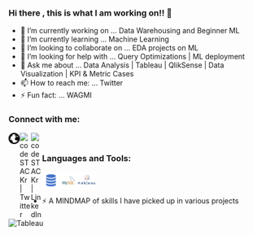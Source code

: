 ### Hi there , this is what I am working on!! 👋



- 🔭 I’m currently working on ... Data Warehousing and Beginner ML
- 🌱 I’m currently learning ... Machine Learning
- 👯 I’m looking to collaborate on ... EDA projects on ML
- 🤔 I’m looking for help with ... Query Optimizations | ML deployment
- 💬 Ask me about ... Data Analysis | Tableau | QlikSense | Data Visualization | KPI & Metric Cases
- 📫 How to reach me: ... Twitter
- ⚡ Fun fact: ... WAGMI

### Connect with me:

[<img align="left" alt="codeSTACKr.com" width="22px" src="https://raw.githubusercontent.com/iconic/open-iconic/master/svg/globe.svg" />][website]
[<img align="left" alt="codeSTACKr | Twitter" width="22px" src="https://cdn.jsdelivr.net/npm/simple-icons@v3/icons/twitter.svg" />][twitter]
[<img align="left" alt="codeSTACKr | LinkedIn" width="22px" src="https://cdn.jsdelivr.net/npm/simple-icons@v3/icons/linkedin.svg" />][linkedin]

<br />

### Languages and Tools:


<img align="left" alt="SQL" width="35px" src="https://raw.githubusercontent.com/github/explore/80688e429a7d4ef2fca1e82350fe8e3517d3494d/topics/sql/sql.png" />
<img align="left" alt="MySQL" width="35px" src="https://raw.githubusercontent.com/github/explore/80688e429a7d4ef2fca1e82350fe8e3517d3494d/topics/mysql/mysql.png" />
<img align="left" alt="Tableau" width="35px" src="https://github.com/AnkitMadhukar/Documentations/blob/main/Tableau.jfif" />


<br />
<br />

[website]: https://public.tableau.com/app/profile/ankit.madhukar
[twitter]: https://twitter.com/ankit_madhukar
[linkedin]: https://www.linkedin.com/in/ankitmadhukar/

- ⚡ A MINDMAP of skills I have picked up in various projects

<img align="left" alt="Tableau" width="800px" src="https://user-images.githubusercontent.com/20611080/155569892-953f836d-5b53-43e6-82d5-ff779417cb30.JPG" />
